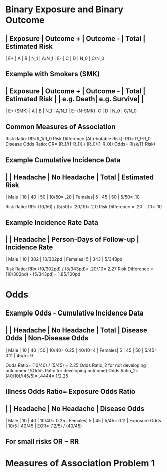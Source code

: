 # Binary Exposure and Binary Outcome
| Exposure | Outcome + | Outcome - | Total | Estimated Risk
-----------------------------------------------------------
| E+       | A         | B         | N_1   | A/N_1
| E-       | C         | D         | N_0   | C/N_0

## Example with Smokers (SMK)
| Exposure  | Outcome + | Outcome -   | Total | Estimated Risk
|           | e.g. Death| e.g. Survive|       | 
------------------------------------------------------------
| E+ (SMK)  | A         | B         | N_1   | A/N_1
| E- (N-SMK)| C         | D         | N_0   | C/N_0

## Common Measures of Association
Risk Ratio: RR=R_1/R_0
Risk Difference (Attributable Risk): RD= R_1-R_0
Disease Odds Ratio: OR= (R_1/(1-R_1)) / (R_0/(1-R_0))
Odds= Risk/(1-Risk)

## Example Cumulative Incidence Data
|        | Headache | No Headache | Total | Estimated Risk
------------------------------------------------------------
| Male   | 10       | 40          | 50    | 10/50= .20
| Females| 5        | 45          | 50    | 5/50= .10

Risk Ratio: RR= (10/50) / (5/50)= .20/.10= 2.0
Risk Difference = .20 - .10= .10

## Example Incidence Rate Data
|        | Headache | Person-Days of Follow-up | Incidence Rate
------------------------------------------------------------
| Male   | 10       | 302                      | 10/302pd
| Females| 5        | 343                      | 5/343pd

Risk Ratio: RR= (10/302pd) / (5/343pd)= .20/.10= 2.27
Risk Difference = (10/302pd) - (5/343pd)= 1.85/100pd

# Odds
## Example Odds - Cumulative Incidence Data
|        | Headache | No Headache | Total | Disease Odds | Non-Disease Odds
------------------------------------------------------------
| Male   | 10       | 40          | 50    | 10/40= 0.25  | 40/10=4
| Females| 5        | 45          | 50    | 5/45= 0.11   | 45/5= 9

Odds Ratio= (10/40) / (5/45) = 2.25
Odds Ratio_2 for not developing outcome= 1/(Odds Ratio for developing outcome)
Odds Ratio_2= (40/10)/(45/5)= .4444= 1/2.25

## Illness Odds Ratio= Exposure Odds Ratio
|        | Headache | No Headache | Disease Odds
------------------------------------------------------------
| Male   | 10       | 40          | 10/40= 0.25
| Females| 5        | 45          | 5/45= 0.11
| Exposure Odds | 10/5 | 40/45 | EOR= (12/5) / (40/45)

## For small risks OR ~ RR

# Measures of Association Problem 1 



